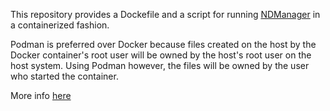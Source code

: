This repository provides a Dockefile and a script for running [NDManager](https://github.com/nplinden/ndmanager) in a containerized fashion.

Podman is preferred over Docker because files created on the host by the Docker container's root user will be owned by the host's root user on the host system.
Using Podman however, the files will be owned by the user who started the container.

More info [here](https://unix.stackexchange.com/questions/627027/files-created-by-docker-container-are-owned-by-root)